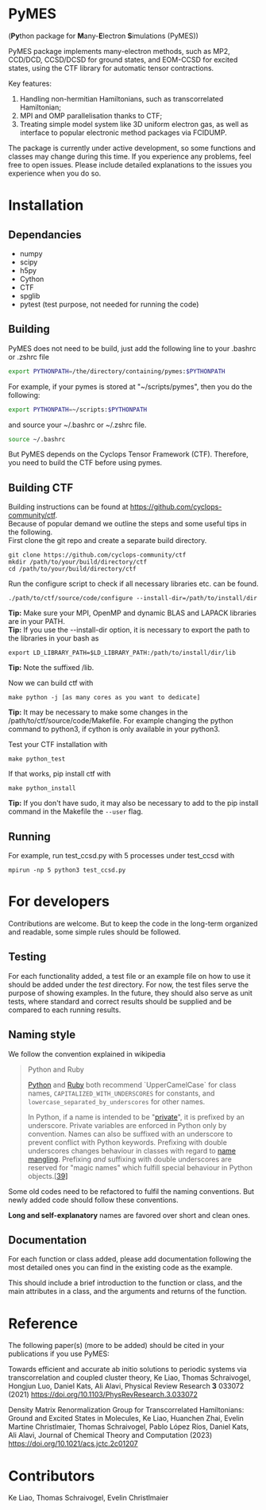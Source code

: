 # PyMES
(**Py**thon package for **M**any-**E**lectron **S**imulations (PyMES))

PyMES package implements many-electron methods, such as MP2, 
CCD/DCD, CCSD/DCSD for ground states, and EOM-CCSD for excited states, using
the CTF library for automatic tensor contractions. 

Key features:
  1. Handling non-hermitian Hamiltonians, such as transcorrelated Hamiltonian;
  2. MPI and OMP parallelisation thanks to CTF;
  3. Treating simple model system like 3D uniform electron gas, 
     as well as interface to popular electronic method packages via FCIDUMP.

The package is currently under active development, so some 
functions and classes may change during this time. If you experience
any problems, feel free to open issues. Please include detailed
explanations to the issues you experience when you do so.


# Installation

## Dependancies
- numpy
- scipy
- h5py
- Cython
- CTF
- spglib
- pytest (test purpose, not needed for running the code)

## Building

PyMES does not need to be build, just add the following line to your .bashrc or .zshrc file

```bash
export PYTHONPATH=/the/directory/containing/pymes:$PYTHONPATH
```
For example, if your pymes is stored at "~/scripts/pymes", then you do the following:
```bash
export PYTHONPATH=~/scripts:$PYTHONPATH
```

and source your ~/.bashrc or ~/.zshrc file.

```bash
source ~/.bashrc
```


But PyMES depends on the Cyclops Tensor Framework (CTF). Therefore, 
you need to build the CTF before using pymes.

## Building CTF
Building instructions can be found at https://github.com/cyclops-community/ctf.  
Because of popular demand we outline the steps and some useful tips in the following.  
First clone the git repo and create a separate build directory.
```
git clone https://github.com/cyclops-community/ctf
mkdir /path/to/your/build/directory/ctf
cd /path/to/your/build/directory/ctf
```
Run the configure script to check if all necessary libraries etc. can be found.
```
./path/to/ctf/source/code/configure --install-dir=/path/to/install/dir
```
**Tip:** Make sure your MPI, OpenMP and dynamic BLAS and LAPACK libraries are in your PATH.  
**Tip:** If you use the --install-dir option, it is necessary to export 
the path to the libraries in your bash as

```
export LD_LIBRARY_PATH=$LD_LIBRARY_PATH:/path/to/install/dir/lib
```
**Tip:** Note the suffixed /lib.  

Now we can build ctf with
```
make python -j [as many cores as you want to dedicate]
```
**Tip:** It may be necessary to make some changes in the /path/to/ctf/source/code/Makefile. 
For example changing the python command to python3, if cython is only available in your python3.  

Test your CTF installation with
```
make python_test
```

If that works, pip install ctf with
```
make python_install
```
**Tip:** If you don't have sudo, it may also be necessary to add to the pip install command in the Makefile the ```--user``` flag.  

## Running
For example, run test_ccsd.py with 5 processes under test_ccsd with
```
mpirun -np 5 python3 test_ccsd.py
```

# For developers
Contributions are welcome. But to keep the code in the long-term
organized and readable, some simple rules should be followed.

## Testing

For each functionality added, a test file or an example file on how to use it should be added under the *test* directory. 
For now, the test files serve the purpose of showing examples. In the future, they should also serve as unit tests, 
where standard and correct results should be supplied and be compared to each running results.

## Naming style

We follow the convention explained in wikipedia

> Python and Ruby
>
> [Python](https://en.wikipedia.org/wiki/Python_(programming_language)) and [Ruby](https://en.wikipedia.org/wiki/Ruby_(programming_language)) 
> both recommend `UpperCamelCase` for class names, 
> `CAPITALIZED_WITH_UNDERSCORES` for constants, and 
> `lowercase_separated_by_underscores` for other names.
>
> In Python, if a name is intended to be "[private](https://en.wikipedia.org/wiki/Private_member)", 
> it is prefixed by an underscore. Private variables are enforced in Python only by convention. 
> Names can also be suffixed with an underscore to prevent conflict with Python keywords. 
> Prefixing with double underscores changes behaviour in classes with 
> regard to [name mangling](https://en.wikipedia.org/wiki/Name_mangling#Python). 
> Prefixing *and* suffixing with double underscores are reserved for "magic names" which fulfill special 
> behaviour in Python objects.[[39\]](https://en.wikipedia.org/wiki/Naming_convention_(programming)#cite_note-pep8-39)

Some old codes need to be refactored to fulfil the naming conventions. 
But newly added code should follow these conventions. 

**Long and self-explanatory** names are favored over short and clean ones.

## Documentation
For each function or class added, please add documentation following the most detailed 
ones you can find in the existing code as the example.

This should include a brief introduction to the function or class,
and the main attributes in a class, and the arguments and returns of
the function.

# Reference
The following paper(s) (more to be added) should be cited in your publications if
you use PyMES:

Towards efficient and accurate ab initio solutions to periodic systems via transcorrelation and coupled cluster theory,
Ke Liao, Thomas Schraivogel, Hongjun Luo, Daniel Kats, Ali Alavi,
Physical Review Research **3** 033072 (2021) https://doi.org/10.1103/PhysRevResearch.3.033072

Density Matrix Renormalization Group for Transcorrelated Hamiltonians: Ground and Excited States in Molecules,
Ke Liao, Huanchen Zhai, Evelin Martine Christlmaier, Thomas Schraivogel, Pablo López Ríos, Daniel Kats, Ali Alavi,
Journal of Chemical Theory and Computation (2023)
https://doi.org/10.1021/acs.jctc.2c01207

# Contributors
Ke Liao, Thomas Schraivogel, Evelin Christlmaier
